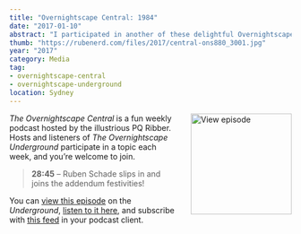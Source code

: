 ```yaml
---
title: "Overnightscape Central: 1984"
date: "2017-01-10"
abstract: "I participated in another of these delightful Overnightscape Underground productions by Jimbo."
thumb: "https://rubenerd.com/files/2017/central-ons880_3001.jpg"
year: "2017"
category: Media
tag:
- overnightscape-central
- overnightscape-underground
location: Sydney
---
```

<p class="show-cover"><a href="https://onsug.com/archives/22294/"><img src="https://rubenerd.com/files/2017/central-ons880_3001.jpg" alt="View episode" style="float:right; margin:0 0 1em 2em; width:180px; height:180px;" /></a></p>

*The Overnightscape Central* is a fun weekly podcast hosted by the illustrious PQ Ribber. Hosts and listeners of *The Overnightscape Underground* participate in a topic each week, and you’re welcome to join.

> **28:45** – Ruben Schade slips in and joins the addendum festivities!

You can <a href="https://onsug.com/archives/22294/">view this episode</a> on the *Underground*, <a href="https://media.blubrry.com/onsug/p/onsug.com/shows/Jan17/onsug_Jan17_Central_1984addendum.mp3">listen to it here</a>, and subscribe with <a href="https://onsug.com/archives/category/overnightscapecentral/feed/">this feed</a> in your podcast client.
